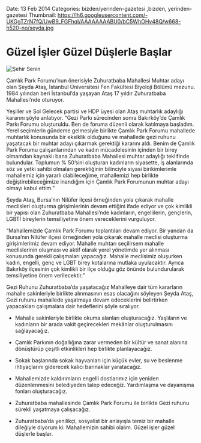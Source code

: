 Date: 13 Feb 2014
Categories: bizden/yerinden-gazetesi ,bizden, yerinden-gazetesi
Thumbnail: https://lh6.googleusercontent.com/-UKGgTZrN7fQ/UwB9_FGFhqI/AAAAAAAABU0/bC5WhOHv48Q/w668-h520-no/seyda.jpg


# Güzel İşler Güzel Düşlerle Başlar

![Şehir Senin](https://lh6.googleusercontent.com/-UKGgTZrN7fQ/UwB9_FGFhqI/AAAAAAAABU0/bC5WhOHv48Q/w668-h520-no/seyda.jpg)

Çamlık Park Forumu’nun önerisiyle Zuhuratbaba Mahallesi Muhtar adayı olan Şeyda Ataş, İstanbul Üniversitesi Fen Fakültesi Biyoloji Bölümü mezunu. 1984 yılından beri İstanbul’da yaşayan Ataş 17 yıldır Zuhuratbaba Mahallesi’nde oturuyor. 

Yeşiller ve Sol Gelecek partisi ve HDP üyesi olan Ataş muhtarlık adaylığı kararını şöyle anlatıyor. “Gezi Parkı sürecinden sonra Bakırköy’de Çamlık Parkı Forumu oluşturuldu. Ben de foruma düzenli olarak katılmaya başladım. Yerel seçimlerin gündeme gelmesiyle birlikte Çamlık Park Forumu mahallede muhtarlık konusunda bir eksiklik olduğunu ve mahallede gezi ruhunu yaşatacak bir muhtar adayı çıkarmak gerektiği kararını aldı. Benim de Çamlık Park Forumu çalışanlarından ve kadın mücadelesinin içinden bir birey olmamdan kaynaklı bana Zuhuratbaba Mahallesi muhtar adaylığı teklifinde bulundular. Toplumun % 50’sini oluşturan kadınların siyasette, iş alanlarında söz ve yetki sahibi olmaları gerektiğinin bilinciyle siyasi birikimlerimle mahallemiz için yararlı olabileceğime, mahallemizi hep birlikte değiştirebileceğimize inandığım için Çamlık Park Forumunun muhtar adayı olmayı kabul ettim.”

Şeyda Ataş, Bursa’nın Nilüfer ilçesi örneğinden yola çıkarak mahalle meclisleri oluşturma girişimlerinin devam ettiğini ifade ediyor ve çok kimlikli bir yapısı olan Zuhuratbaba Mahallesi’nde kadınların, engellilerin, gençlerin, LGBTİ bireylerin temsiliyetine önem vereceklerini vurguluyor.

“Mahallemizde Çamlık Park Forumu toplantıları devam ediyor. Bir yandan da Bursa’nın Nilüfer ilçesi örneğinden yola çıkarak mahalle meclisi oluşturma girişimlerimiz devam ediyor. Mahalle muhtarı seçilirsem mahalle meclislerinin oluşması ve aktif olarak yerel yönetimde yer alınması konusunda gerekli çalışmaları yapacağız. Mahalle meclisimiz oluşurken kadın, engelli, genç ve LGBT birey kotalarına mutlaka uyulacaktır. Ayrıca Bakırköy ilçesinin çok kimlikli bir ilçe olduğu göz önünde bulundurularak temsiliyetine önem verilecektir.”

Gezi Ruhunu Zuhuratbaba’da yaşatacağız
Mahalleye dair tüm kararların mahalle sakinleriyle birlikte alınmasının esas olacağını söyleyen Şeyda Ataş, Gezi ruhunu mahallede yaşatmaya devam edeceklerini belirtirken yapacakları çalışmalara dair hedeflerini şöyle sıralıyor. 

- Mahalle sakinleriyle birlikte okuma alanları oluşturacağız. Yaşlıların ve kadınların bir arada vakit geçirecekleri mekânlar oluşturulmasını sağlayacağız.

- Çamlık Parkının doğallığına zarar vermeden bir kültür ve sanat alanına dönüştürüp çeşitli etkinlikleri hep birlikte planlayacağız.

- Sokak başlarında sokak hayvanları için küçük evler, su ve beslenme ihtiyaçlarını giderecek kalıcı barınaklar yaratacağız.

- Mahallemizde kaldırımların engelli dostlarımız için yeniden düzenlenmesini belediyeden talep edeceğiz. Yardımlaşma ve dayanışma fonları oluşturacağız.

- Zuhuratbaba mahallesinde Çamlık Park Forumu ile birlikte Gezi ruhunu sürekli yaşatmaya çalışacağız.

- Zuhuratbaba’da yenilikçi, sosyalist bir anlayışla temiz bir mahalle dileğiyle diyorum ki: Mahallemizin sahibi olalım. Güzel işler güzel düşlerle başlar.
